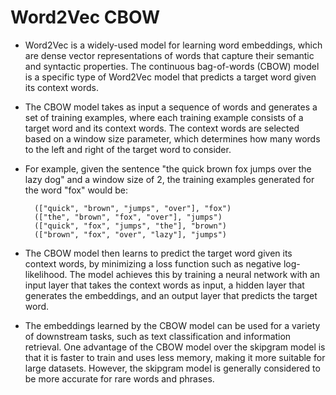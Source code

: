 # Word2Vec CBOW

- Word2Vec is a widely-used model for learning word embeddings, which are dense vector representations of words that capture their semantic and syntactic properties. The continuous bag-of-words (CBOW) model is a specific type of Word2Vec model that predicts a target word given its context words.

- The CBOW model takes as input a sequence of words and generates a set of training examples, where each training example consists of a target word and its context words. The context words are selected based on a window size parameter, which determines how many words to the left and right of the target word to consider.

- For example, given the sentence "the quick brown fox jumps over the lazy dog" and a window size of 2, the training examples generated for the word "fox" would be:

        (["quick", "brown", "jumps", "over"], "fox")
        (["the", "brown", "fox", "over"], "jumps")
        (["quick", "fox", "jumps", "the"], "brown")
        (["brown", "fox", "over", "lazy"], "jumps")
        
- The CBOW model then learns to predict the target word given its context words, by minimizing a loss function such as negative log-likelihood. The model achieves this by training a neural network with an input layer that takes the context words as input, a hidden layer that generates the embeddings, and an output layer that predicts the target word.

- The embeddings learned by the CBOW model can be used for a variety of downstream tasks, such as text classification and information retrieval. One advantage of the CBOW model over the skipgram model is that it is faster to train and uses less memory, making it more suitable for large datasets. However, the skipgram model is generally considered to be more accurate for rare words and phrases.